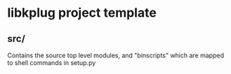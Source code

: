# libkplug project template

## src/

Contains the source top level modules, and "binscripts" which are mapped to shell commands in setup.py

